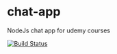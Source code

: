 # chat-app
NodeJs chat app for udemy courses

[![Build Status](https://travis-ci.org/KevinL59/just-chat-app.svg?branch=develop)](https://travis-ci.org/KevinL59/just-chat-app)
